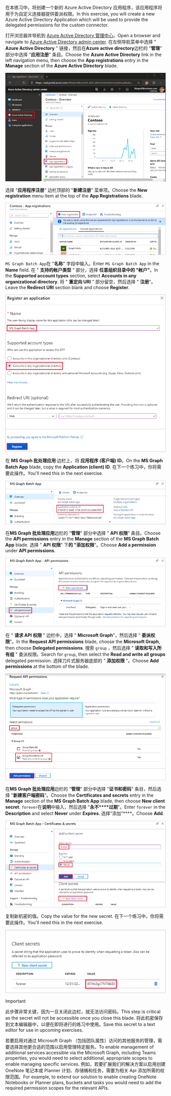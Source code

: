 <!-- markdownlint-disable MD002 MD041 -->

<span data-ttu-id="5ea7a-101">在本练习中，将创建一个新的 Azure Active Directory 应用程序，该应用程序将用于为自定义连接器提供委派权限。</span><span class="sxs-lookup"><span data-stu-id="5ea7a-101">In this exercise, you will create a new Azure Active Directory Application which will be used to provide the delegated permissions for the custom connector.</span></span>

<span data-ttu-id="5ea7a-102">打开浏览器并导航到 [Azure Active Directory 管理中心](https://aad.portal.azure.com)。</span><span class="sxs-lookup"><span data-stu-id="5ea7a-102">Open a browser and navigate to [Azure Active Directory admin center](https://aad.portal.azure.com).</span></span> <span data-ttu-id="5ea7a-103">在左侧导航菜单中选择 " **Azure Active Directory** " 链接，然后在**Azure active directory**边栏的 "**管理**" 部分中选择 "**应用注册**" 条目。</span><span class="sxs-lookup"><span data-stu-id="5ea7a-103">Choose the **Azure Active Directory** link in the left navigation menu, then choose the **App registrations** entry in the **Manage** section of the **Azure Active Directory** blade.</span></span>

![Azure active Directory 中的 Azure Active Directory 刀片的屏幕截图管理中心](./images/app-registrations.png)

<span data-ttu-id="5ea7a-105">选择 "**应用程序注册**" 边栏顶部的 "**新建注册**" 菜单项。</span><span class="sxs-lookup"><span data-stu-id="5ea7a-105">Choose the **New registration** menu item at the top of the **App Registrations** blade.</span></span>

![Azure Active Directory 管理中心中的应用程序注册刀片的屏幕截图](./images/new-registration.png)

<span data-ttu-id="5ea7a-107">`MS Graph Batch App`在 "**名称**" 字段中输入。</span><span class="sxs-lookup"><span data-stu-id="5ea7a-107">Enter `MS Graph Batch App` in the **Name** field.</span></span> <span data-ttu-id="5ea7a-108">在 " **支持的帐户类型** " 部分，选择 **任意组织目录中的 "帐户"**。</span><span class="sxs-lookup"><span data-stu-id="5ea7a-108">In the **Supported account types** section, select **Accounts in any organizational directory**.</span></span> <span data-ttu-id="5ea7a-109">将 " **重定向 URI** " 部分留空，然后选择 " **注册**"。</span><span class="sxs-lookup"><span data-stu-id="5ea7a-109">Leave the **Redirect URI** section blank and choose **Register**.</span></span>

![在 Azure Active Directory 管理中心中注册应用程序边栏的屏幕截图](./images/register-an-app.png)

<span data-ttu-id="5ea7a-111">在 **MS Graph 批处理应用** 边栏上，将 **应用程序 (客户端) ID**。</span><span class="sxs-lookup"><span data-stu-id="5ea7a-111">On the **MS Graph Batch App** blade, copy the **Application (client) ID**.</span></span> <span data-ttu-id="5ea7a-112">在下一个练习中，你将需要此操作。</span><span class="sxs-lookup"><span data-stu-id="5ea7a-112">You'll need this in the next exercise.</span></span>

![已注册的应用程序页的屏幕截图](./images/app-id.png)

<span data-ttu-id="5ea7a-114">在**MS Graph 批处理应用**边栏的 "**管理**" 部分中选择 " **API 权限**" 条目。</span><span class="sxs-lookup"><span data-stu-id="5ea7a-114">Choose the **API permissions** entry in the **Manage** section of the **MS Graph Batch App** blade.</span></span> <span data-ttu-id="5ea7a-115">选择 " **API 权限**" 下**的 "添加权限**"。</span><span class="sxs-lookup"><span data-stu-id="5ea7a-115">Choose **Add a permission** under **API permissions**.</span></span>

![API 权限刀片的屏幕截图](./images/api-permissions.png)

<span data-ttu-id="5ea7a-117">在 " **请求 API 权限** " 边栏中，选择 " **Microsoft Graph**"，然后选择 " **委派权限**"。</span><span class="sxs-lookup"><span data-stu-id="5ea7a-117">In the **Request API permissions** blade, choose the **Microsoft Graph**, then choose **Delegated permissions**.</span></span> <span data-ttu-id="5ea7a-118">搜索 `group` ，然后选择 " **读取和写入所有组** " 委派权限。</span><span class="sxs-lookup"><span data-stu-id="5ea7a-118">Search for `group`, then select the **Read and write all groups** delegated permission.</span></span> <span data-ttu-id="5ea7a-119">选择刀片式服务器底部的 " **添加权限** "。</span><span class="sxs-lookup"><span data-stu-id="5ea7a-119">Choose **Add permissions** at the bottom of the blade.</span></span>

 ![请求 API 权限刀片的屏幕截图](./images/select-permissions.png)

<span data-ttu-id="5ea7a-121">在**MS Graph 批处理应用**边栏的 "**管理**" 部分中选择 "**证书和密码**" 条目，然后选择 "**新建客户端密码**"。</span><span class="sxs-lookup"><span data-stu-id="5ea7a-121">Choose the **Certificates and secrets** entry in the **Manage** section of the **MS Graph Batch App** blade, then choose **New client secret**.</span></span> <span data-ttu-id="5ea7a-122">`forever`在**说明**中输入，然后选择 "**永不\*\*\*\*过期**"。</span><span class="sxs-lookup"><span data-stu-id="5ea7a-122">Enter `forever` in the **Description** and select **Never** under **Expires**.</span></span> <span data-ttu-id="5ea7a-123">选择“添加”\*\*\*\*。</span><span class="sxs-lookup"><span data-stu-id="5ea7a-123">Choose **Add**.</span></span>

![证书和密码刀片的屏幕截图](./images/create-client-secret.png)

<span data-ttu-id="5ea7a-125">复制新机密的值。</span><span class="sxs-lookup"><span data-stu-id="5ea7a-125">Copy the value for the new secret.</span></span> <span data-ttu-id="5ea7a-126">在下一个练习中，你将需要此操作。</span><span class="sxs-lookup"><span data-stu-id="5ea7a-126">You'll need this in the next exercise.</span></span>

![新客户端密码的屏幕截图](./images/copy-client-secret.png)

> [!IMPORTANT]
> <span data-ttu-id="5ea7a-128">此步骤非常关键，因为一旦关闭此边栏，就无法访问密码。</span><span class="sxs-lookup"><span data-stu-id="5ea7a-128">This step is critical as the secret will not be accessible once you close this blade.</span></span> <span data-ttu-id="5ea7a-129">将此机密保存到文本编辑器中，以便在即将进行的练习中使用。</span><span class="sxs-lookup"><span data-stu-id="5ea7a-129">Save this secret to a text editor for use in upcoming exercises.</span></span>

<span data-ttu-id="5ea7a-130">若要启用对通过 Microsoft Graph （包括团队属性）访问的其他服务的管理，需要选择其他更合适的范围以启用管理特定服务。</span><span class="sxs-lookup"><span data-stu-id="5ea7a-130">To enable management of additional services accessible via the Microsoft Graph, including Teams properties, you would need to select additional, appropriate scopes to enable managing specific services.</span></span> <span data-ttu-id="5ea7a-131">例如，若要扩展我们的解决方案以启用创建 OneNote 笔记本或 Planner 计划、存储桶和任务，需要为相关 Api 添加所需的权限范围。</span><span class="sxs-lookup"><span data-stu-id="5ea7a-131">For example, to extend our solution to enable creating OneNote Notebooks or Planner plans, buckets and tasks you would need to add the required permission scopes for the relevant APIs.</span></span>
